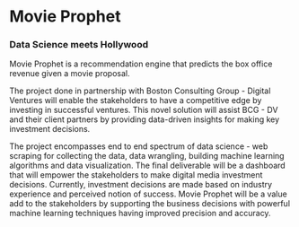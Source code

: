 # Movie Prophet
### Data Science meets Hollywood

Movie Prophet is a recommendation engine that predicts the box office revenue given a movie proposal.

The project done in partnership with Boston Consulting Group - Digital Ventures will enable the stakeholders to have a competitive edge by investing in successful ventures. This novel solution will assist BCG - DV and their client partners by providing data-driven insights for making key investment decisions.

The project encompasses end to end spectrum of data science - web scraping for collecting the data, data wrangling, building machine learning algorithms and data visualization. The final deliverable will be a dashboard that will empower the stakeholders to make digital media investment decisions. Currently, investment decisions are made based on industry experience and perceived notion of success. Movie Prophet will be a value add to the stakeholders by supporting the business decisions with powerful machine learning techniques having improved precision and accuracy.
